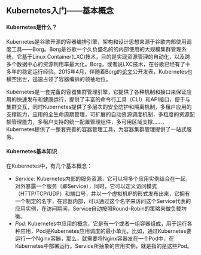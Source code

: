 Kubernetes入门——基本概念
--------------------------------------------------------------------------------------------------------------------------------------

#### Kubernetes是什么？

Kubernetes是谷歌开源的容器编排引擎，架构和设计思想来源于谷歌内部使用调度工具——Borg。Borg是谷歌一个久负盛名的的内部使用的大规模集群管理系统，它基于Linux Container(LXC)技术，目的是实现资源管理的自动化，以及跨多个数据中心的资源利用率最大化。Borg，或者说LXC技术，在谷歌已经有了十多年的稳定运行经验。2015年4月，伴随着Borg的[论文]()公开发表，Kubernetes也横空出世，迅速占领了容器编排的领袖地位。

Kubernetes是一套完备的容器集群管理引擎，它提供了各种机制和接口来保证应用的快速发布和健康运行，提供了丰富的命令行工具（CLI）和API接口，便于与集群交互，同时Kubernetes提供了多层次的安全防护和隔离机制，多租户应用的支撑能力，应用的全生命周期管理，可扩展的自动资源调度机制，多粒度的资源配额管理能力，多租户支持的统一配置管理组件，多可用区域支撑……，Kubernetes提供了一整套完善的容器管理工具，为容器集群管理提供了一站式服务。

#### Kubernetes基本知识

在Kubernetes中，有几个基本概念：
+ *Service*: Kubernetes内部的服务资源，它可以将多个应用实例结合在一起，对外暴露一个服务（即Service），同时，它可以定义访问模式（HTTP/TCP/UDP）和端口号，并以一个虚拟机IP的形式发布出来，它拥有一个制定的名字，在容器内部，可以通过这个名字来访问这个Service代表的应用实例，在访问期间，Service自动按照Round-Robin的策略来做负载均衡。
+ *Pod*: Kubernetes中应用的概念，它是有一个或者一组容器组成，用于运行各种应用，Pod是Kubernetes应用调度的最小单元，比如，通过Kubernetes要运行一个Nginx容器，那么，就需要将Nginx容器发在一个Pod中，在Kubernetes中部署运行。Service所抽象的应用实例，就是指的是这些Pod。

